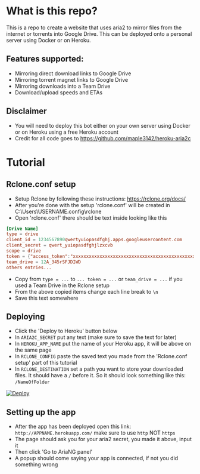 # What is this repo?
This is a repo to create a website that uses aria2 to mirror files from the internet or torrents into Google Drive. This can be deployed onto a personal server using Docker or on Heroku.

## Features supported:
- Mirroring direct download links to Google Drive
- Mirroring torrent magnet links to Google Drive
- Mirroring downloads into a Team Drive
- Download/upload speeds and ETAs

## Disclaimer
- You will need to deploy this bot either on your own server using Docker or on Heroku using a free Heroku account
- Credit for all code goes to https://github.com/maple3142/heroku-aria2c

# Tutorial
## Rclone.conf setup
- Setup Rclone by following these instructions: https://rclone.org/docs/
- After you're done with the setup 'rclone.conf' will be created in C:\Users\USERNAME\.config\rclone
- Open 'rclone.conf' there should be text inside looking like this
```conf
[Drive Name]
type = drive
client_id = 1234567890qwertyuiopasdfghj.apps.googleusercontent.com
client_secret = qwert_yuiopasdfghjlzxcvb
scope = drive
token = {"access_token":"xxxxxxxxxxxxxxxxxxxxxxxxxxxxxxxxxxxxxxxxxxxxxxxxxxxxxxxxxxxxxxxxxxxxxxxxxxxxxxxxxxxxxxxxxxxxxxxxxxx","token_type":"Bearer","refresh_token":"1//xxxxxxxxxxxxxxxxxxxxxxxxxxxxxxxxxxxxxxxxxxxxxxxxxxxxxxxxx","expiry":"2020-02-0123:01:01.12345678+01:00"}
team_drive = 12A_345rSFJDIWD
others entries...
```
- Copy from `type = ...` to  `... token = ...` or `team_drive = ...` if you used a Team Drive in the Rclone setup
- From the above copied items change each line break to `\n`
- Save this text somewhere
## Deploying
- Click the 'Deploy to Heroku' button below
- In `ARIA2C_SECRET` put any text (make sure to save the text for later)
- In `HEROKU_APP_NAME` put the name of your Heroku app, it will be above on the same page
- In `RCLONE_CONFIG` paste the saved text you made from the 'Rclone.conf setup' part of this tutorial
- In `RCLONE_DESTINATION` set a path you want to store your downloaded files. It should have a `/` before it. So it should look something like this: `/NameOfFolder`

[![Deploy](https://www.herokucdn.com/deploy/button.svg)](https://heroku.com/deploy)

## Setting up the app
- After the app has been deployed open this link: `http://APPNAME.herokuapp.com/` make sure to use `http` NOT `https`
- The page should ask you for your aria2 secret, you made it above, input it
- Then click 'Go to AriaNG panel'
- A popup should come saying your app is connected, if not you did something wrong
